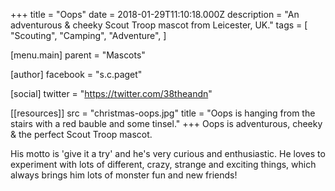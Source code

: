 +++
title = "Oops"
date = 2018-01-29T11:10:18.000Z
description = "An adventurous & cheeky Scout Troop mascot from Leicester, UK."
tags = [
  "Scouting",
  "Camping",
  "Adventure",
]

[menu.main]
parent = "Mascots"

[author]
facebook = "s.c.paget"

[social]
twitter = "https://twitter.com/38theandn"

[[resources]]
src = "christmas-oops.jpg"
title = "Oops is hanging from the stairs with a red bauble and some tinsel."
+++
Oops is adventurous, cheeky & the perfect Scout Troop mascot.

His motto is 'give it a try' and he's very curious and enthusiastic. He loves to experiment with lots of different, crazy, strange and exciting things, which always brings him lots of monster fun and new friends!